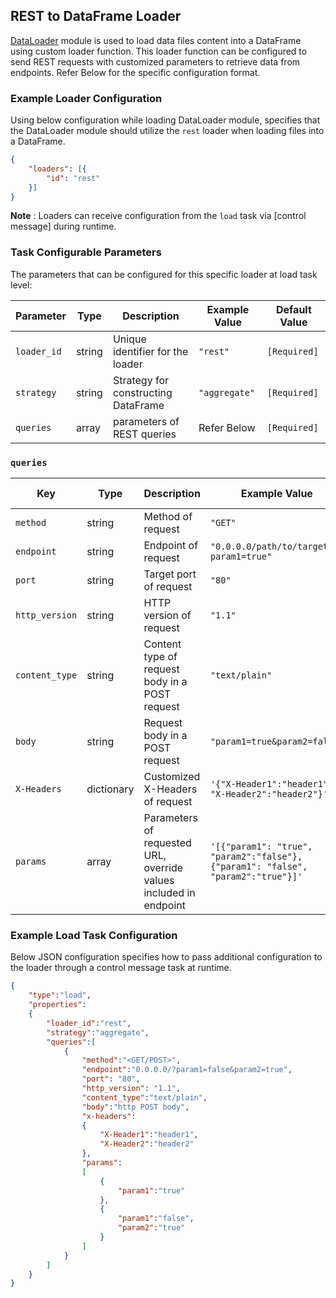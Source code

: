 <!--
SPDX-FileCopyrightText: Copyright (c) 2022-2024, NVIDIA CORPORATION & AFFILIATES. All rights reserved.
SPDX-License-Identifier: Apache-2.0

Licensed under the Apache License, Version 2.0 (the "License");
you may not use this file except in compliance with the License.
You may obtain a copy of the License at

http://www.apache.org/licenses/LICENSE-2.0

Unless required by applicable law or agreed to in writing, software
distributed under the License is distributed on an "AS IS" BASIS,
WITHOUT WARRANTIES OR CONDITIONS OF ANY KIND, either express or implied.
See the License for the specific language governing permissions and
limitations under the License.
-->

## REST to DataFrame Loader

[DataLoader](../../modules/core/data_loader.md) module is used to load data files content into a DataFrame using custom loader function. This loader function can be configured to send REST requests with customized parameters to retrieve data from endpoints. Refer Below for the specific configuration format.

### Example Loader Configuration

Using below configuration while loading DataLoader module, specifies that the DataLoader module should utilize the `rest` loader when loading files into a DataFrame.

```json
{
	"loaders": [{
		"id": "rest"
	}]
}
```

**Note** :  Loaders can receive configuration from the `load` task via [control message] during runtime.

### Task Configurable Parameters

The parameters that can be configured for this specific loader at load task level:

| Parameter   | Type   | Description                         | Example Value | Default Value |
| ----------- | ------ | ----------------------------------- | ------------- | ------------- |
| `loader_id` | string | Unique identifier for the loader    | `"rest"`        | `[Required]`  |
| `strategy`  | string | Strategy for constructing DataFrame | `"aggregate"`   | `[Required]`  |
| `queries`   | array  | parameters of REST queries          | Refer Below     | `[Required]`  |


### `queries`

| Key            | Type       | Description                                                       | Example Value                                                                  | Default Value |
| -------------- | ---------- | ----------------------------------------------------------------- | ------------------------------------------------------------------------------ | ------------- |
| `method`       | string     | Method of request                                                 | `"GET"`                                                                          | `"GET"`       |
| `endpoint`     | string     | Endpoint of request                                               | `"0.0.0.0/path/to/target?param1=true"`                                           | `[Required]`  |
| `port`         | string     | Target port of request                                            | `"80"`                                                                           | `"80"`        |
| `http_version` | string     | HTTP version of request                                           | `"1.1"`                                                                          | `"1.1"`       |
| `content_type` | string     | Content type of request body in a POST request                    | `"text/plain"`                                                                   | `-`           |
| `body`         | string     | Request body in a POST request                                    | `"param1=true&param2=false"`                                                     | `-`           |
| `X-Headers`    | dictionary | Customized X-Headers of request                                   | `'{"X-Header1":"header1", "X-Header2":"header2"}'`                               | `-`           |
| `params`       | array      | Parameters of requested URL, override values included in endpoint | `'[{"param1": "true", "param2":"false"}, {"param1": "false", "param2":"true"}]'` | `-`           |


### Example Load Task Configuration

Below JSON configuration specifies how to pass additional configuration to the loader through a control message task at runtime.

```json
{
    "type":"load",
    "properties":
    {
        "loader_id":"rest",
        "strategy":"aggregate",
        "queries":[
            {
                "method":"<GET/POST>",
                "endpoint":"0.0.0.0/?param1=false&param2=true",
                "port": "80",
                "http_version": "1.1",
                "content_type":"text/plain",
                "body":"http POST body",
                "x-headers":
                {
                    "X-Header1":"header1",
                    "X-Header2":"header2"
                },
                "params":
                [
                    {
                        "param1":"true"
                    },
                    {
                        "param1":"false",
                        "param2":"true"
                    }
                ]
            }
        ]
    }
}
```
